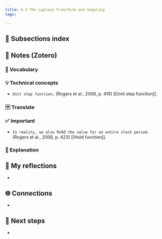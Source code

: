 ```yaml
---
title: A.3 The Laplace Transform and Sampling
tags:

---
```


## 📄 Subsections index


## 🔗 Notes (Zotero)
### 📌 Vocabulary


### 💡 Technical concepts
- `Unit step function;` (Rogers et al., 2006, p. 419)
	[[Unit step function]].

### 🈂️ Translate


### ✅️ Important
- `In reality, we also `hold` the value for an entire clock period.` (Rogers et al., 2006, p. 423)
	[[Hold function]].

### ️🔶 Explanation


## 📝 My reflections
- 

## 🌐 Connections
- 

## 🧭 Next steps
- 

 